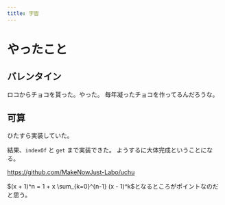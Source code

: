 ```yaml
---
title: 宇宙
---
```


# やったこと

## バレンタイン

ロコからチョコを貰った。やった。
毎年凝ったチョコを作ってるんだろうな。

## 可算

ひたすら実装していた。

結果、`indexOf` と `get` まで実装できた。
ようするに大体完成ということになる。

<https://github.com/MakeNowJust-Labo/uchu>

$(x + 1)^n = 1 + x \sum_{k=0}^{n-1} (x - 1)^k$となるところがポイントなのだと思う。
